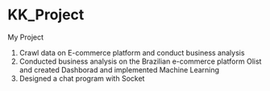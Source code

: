 # KK_Project
My Project 
1. Crawl data on E-commerce platform and conduct business analysis
2. Conducted business analysis on the Brazilian e-commerce platform Olist and created Dashborad and implemented Machine Learning
3. Designed a chat program with Socket
